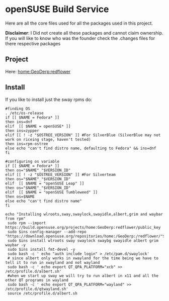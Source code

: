 # openSUSE Build Service
Here are all the core files used for all the packages used in this project.   
  
**Disclaimer**: I Did not create all these packages and cannot claim ownership. If you will like to know who was the founder check the .changes files for there respective packages

## Project 
Here: [home:GeoDerp:redflower](https://build.opensuse.org/project/show/home:GeoDerp:redflower)

## Install 
If you like to install just the sway rpms do:

 ``` shell 
 #finding OS
. /etc/os-release
if [[ $NAME = Fedora* ]]
then ins=dnf
elif  [[ $NAME = openSUSE* ]]
then ins=zypper
elif [[ ! -z "$OSTREE_VERSION" ]] #For SilverBlue (SilverBlue may not work on riceing stage, haven't tested)
then ins=rpm-ostree
else echo "can't find distro name, defaulting to Fedora" && ins=dnf
fi

#configuring os variable  
if [[ $NAME = Fedora* ]]
then os="$NAME"_"$VERSION_ID"
elif [[ ! -z "$OSTREE_VERSION" ]] #For Silverteam 
then os="$NAME"_"$VERSION_ID"
elif  [[ $NAME = "openSUSE Leap" ]]
then os="$NAME"_"$VERSION_ID"
elif  [[ $NAME = "openSUSE Tumbleweed" ]]
then os=$NAME
else echo "can't find distro name"
fi

echo "Installing wlroots,sway,swaylock,swayidle,albert,grim and waybar from rpm"
  sudo rpm --import https://build.opensuse.org/projects/home:GeoDerp:redflower/public_key
  sudo $ins config-manager --add-repo "https://download.opensuse.org/repositories/home:/GeoDerp:/redflower/"$os"/home:GeoDerp:redflower.repo"
  sudo $ins install wlroots sway swaylock swaybg swayidle albert grim waybar -y
  sudo $ins install fmt-devel -y
  sudo bash -c ' echo "auth include login" > /etc/pam.d/swaylock'
  # since albert only works in xwayland for the time being we have to tell it to run in xwayland and not wayland 
  sudo bash -c ' echo export QT_QPA_PLATFORM="xcb" >> /etc/profile.d/albert.sh'
  #when we start up sway we will try to run albert in x11 and all the other QT programs in wayland
  sudo bash -c ' echo export QT_QPA_PLATFORM="wayland" >> /etc/profile.d/qtwayland.sh'
  source /etc/profile.d/albert.sh

 ```
